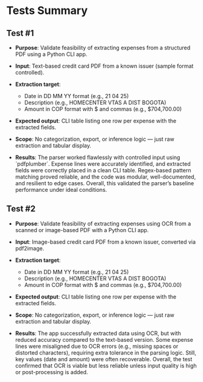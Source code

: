 # Tests Summary

## Test #1
    
- **Purpose**: Validate feasibility of extracting expenses from a structured PDF using a Python CLI app.

- **Input**: Text-based credit card PDF from a known issuer (sample format controlled).

- **Extraction target**: 

    * Date in DD MM YY format (e.g., 21 04 25)
    * Description (e.g., HOMECENTER VTAS A DIST BOGOTA)
    * Amount in COP format with $ and commas (e.g., $704,700.00)

- **Expected output**: CLI table listing one row per expense with the extracted fields.

- **Scope**: No categorization, export, or inference logic — just raw extraction and tabular display.

- **Results**: The parser worked flawlessly with controlled input using ´pdfplumber´. Expense lines were accurately identified, and extracted fields were correctly placed in a clean CLI table. Regex-based pattern matching proved reliable, and the code was modular, well-documented, and resilient to edge cases. Overall, this validated the parser’s baseline performance under ideal conditions.




## Test #2

- **Purpose**: Validate feasibility of extracting expenses using OCR from a scanned or image-based PDF with a Python CLI app.

- **Input**: Image-based credit card PDF from a known issuer, converted via pdf2image.

- **Extraction target**: 

    * Date in DD MM YY format (e.g., 21 04 25)
    * Description (e.g., HOMECENTER VTAS A DIST BOGOTA)
    * Amount in COP format with $ and commas (e.g., $704,700.00)

- **Expected output**: CLI table listing one row per expense with the extracted fields.

- **Scope**: No categorization, export, or inference logic — just raw extraction and tabular display.

- **Results**: The app successfully extracted data using OCR, but with reduced accuracy compared to the text-based version. Some expense lines were misaligned due to OCR errors (e.g., missing spaces or distorted characters), requiring extra tolerance in the parsing logic. Still, key values (date and amount) were often recoverable. Overall, the test confirmed that OCR is viable but less reliable unless input quality is high or post-processing is added.












